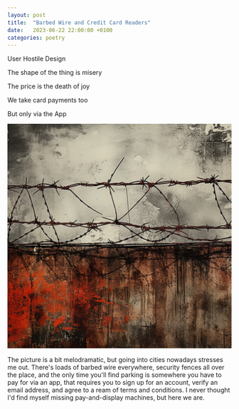 ```yaml
---
layout: post
title:  "Barbed Wire and Credit Card Readers"
date:   2023-06-22 22:00:00 +0100
categories: poetry
---
```


User Hostile Design

The shape of the thing is misery

The price is the death of joy

We take card payments too

But only via the App

![A melodramatic stylised image of a barbed wire security wall](/assets/barbed-wire-midjourney5-2.jpg)

The picture is a bit melodramatic, but going into cities nowadays stresses me out. There's loads of barbed wire everywhere, security fences all over the place, and the only time you'll find parking is somewhere you have to pay for via an app, that requires you to sign up for an account, verify an email address, and agree to a ream of terms and conditions. I never thought I'd find myself missing pay-and-display machines, but here we are.